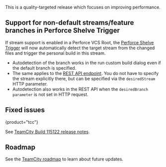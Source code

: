 [//]: # (title: What's New in TeamCity 2022.06)
[//]: # (auxiliary-id: What's New in TeamCity 2022.06)

This is a quality-targeted release which focuses on improving performance.

## Support for non-default streams/feature branches in Perforce Shelve Trigger

If stream support is enabled in a Perforce VCS Root, the [Perforce Shelve Trigger](perforce-shelve-trigger.md) will now automatically detect the target stream from the changed files and trigger the personal build in this stream.

* Autodetection of the branch works in the run custom build dialog even if the default branch is specified.
* The same applies to the [REST API endpoint]((https://www.jetbrains.com/help/teamcity/rest/edit-build-configuration-settings.html#Manage+Build+Triggers)). You do not have to specify the stream explicitly there, but can be specified via the ```desiredStream``` HTTP parameter.
* Autodetection also works in the REST API when the ```desiredBranch parameter``` is not set in HTTP request.

## Fixed issues
{product="tcc"}

See [TeamCity Build 115122 release notes](teamcity-release-notes-build-115122.md).

## Roadmap

See the [TeamCity roadmap](https://www.jetbrains.com/teamcity/roadmap/#teamcity-roadmap) to learn about future updates.